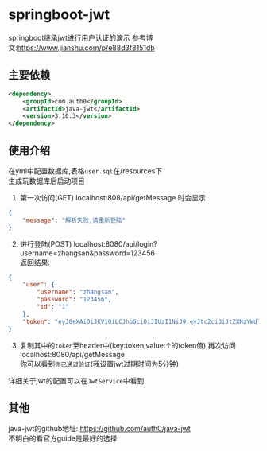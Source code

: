 # springboot-jwt

springboot继承jwt进行用户认证的演示
参考博文:https://www.jianshu.com/p/e88d3f8151db  
  

## 主要依赖
```xml
<dependency>
    <groupId>com.auth0</groupId>
    <artifactId>java-jwt</artifactId>
    <version>3.10.3</version>
</dependency>
```

## 使用介绍

在yml中配置数据库,表格`user.sql`在/resources下  
生成玩数据库后启动项目

1. 第一次访问(GET) localhost:808/api/getMessage 时会显示
```json
{
    "message": "解析失败,请重新登陆"
}
```

2. 进行登陆(POST) localhost:8080/api/login?username=zhangsan&password=123456  
返回结果: 
```json
{
    "user": {
        "username": "zhangsan",
        "password": "123456",
        "id": "1"
    },
    "token": "eyJ0eXAiOiJKV1QiLCJhbGciOiJIUzI1NiJ9.eyJtc2ciOiJtZXNzYWdlIiwiYXVkIjoiMSIsInN1YiI6ImhlbGxvIHdvcmxkIiwiaXNzIjoiYWRtaW4iLCJleHAiOjE1OTExOTM4MTZ9.GkUY1m5eBUaXBs4bWrKSEAnz4wu7LRp86mamdtp_Isk"
}
```

3. 复制其中的`token`至header中(key:token,value:↑的token值),再次访问 localhost:8080/api/getMessage  
你可以看到`你已通过验证`(我设置jwt过期时间为5分钟)

详细关于jwt的配置可以在`JwtService`中看到

## 其他

java-jwt的github地址: https://github.com/auth0/java-jwt  
不明白的看官方guide是最好的选择